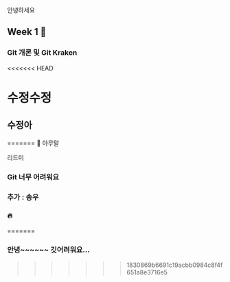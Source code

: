 안녕하세요
## Week 1 🐥

### Git 개론 및 Git Kraken
<<<<<<< HEAD

# 수정수정
## 수정아

=======
🐳 아무말


리드미
### Git 너무 어려워요
### 추가 : 송우
### 🔥
=======
### 안녕~~~~~~ 깃어려워요...

>>>>>>> 1830869b6691c19acbb0984c8f4f651a8e3716e5
